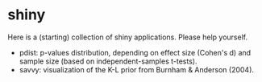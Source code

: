 # shiny

Here is a (starting) collection of shiny applications. Please help yourself.

* pdist: p-values distribution, depending on effect size (Cohen's d) and sample size (based on independent-samples t-tests).
* savvy: visualization of the K-L prior from Burnham & Anderson (2004).
